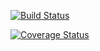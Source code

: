 [![Build Status](https://travis-ci.org/reevesjoh/c4cs-f16-rpn.svg?branch=master)](https://travis-ci.org/reevesjoh/c4cs-f16-rpn)

[![Coverage Status](https://coveralls.io/repos/github/reevesjoh/c4cs-f16-rpn/badge.svg?branch=master)](https://coveralls.io/github/reevesjoh/c4cs-f16-rpn?branch=master)
